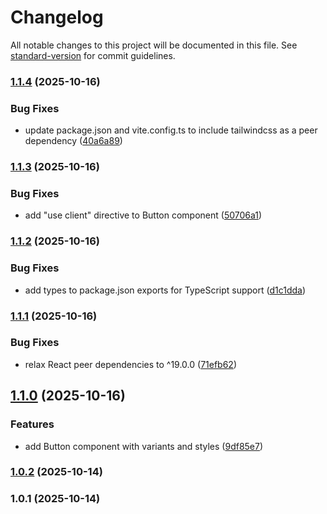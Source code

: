 # Changelog

All notable changes to this project will be documented in this file. See [standard-version](https://github.com/conventional-changelog/standard-version) for commit guidelines.

### [1.1.4](https://github.com/samuelemadrigali/ui-library/compare/v1.1.3...v1.1.4) (2025-10-16)


### Bug Fixes

* update package.json and vite.config.ts to include tailwindcss as a peer dependency ([40a6a89](https://github.com/samuelemadrigali/ui-library/commit/40a6a89d82d5341e6ce0766d6b8a6d2a5e48175a))

### [1.1.3](https://github.com/samuelemadrigali/ui-library/compare/v1.1.2...v1.1.3) (2025-10-16)


### Bug Fixes

* add "use client" directive to Button component ([50706a1](https://github.com/samuelemadrigali/ui-library/commit/50706a18583914d976cb4f7b2597b2d44c4dc615))

### [1.1.2](https://github.com/samuelemadrigali/ui-library/compare/v1.1.1...v1.1.2) (2025-10-16)


### Bug Fixes

* add types to package.json exports for TypeScript support ([d1c1dda](https://github.com/samuelemadrigali/ui-library/commit/d1c1dda2eff227f65d8c8524dd652d2246dd146b))

### [1.1.1](https://github.com/samuelemadrigali/ui-library/compare/v1.1.0...v1.1.1) (2025-10-16)


### Bug Fixes

* relax React peer dependencies to ^19.0.0 ([71efb62](https://github.com/samuelemadrigali/ui-library/commit/71efb625d221d5246d33fd20dd87d02ab3b6e4fc))

## [1.1.0](https://github.com/samuelemadrigali/ui-library/compare/v1.0.2...v1.1.0) (2025-10-16)


### Features

* add Button component with variants and styles ([9df85e7](https://github.com/samuelemadrigali/ui-library/commit/9df85e704ce7c02b27862b1b911ea380c20c956a))

### [1.0.2](https://github.com/samuelemadrigali/ui-library/compare/v1.0.1...v1.0.2) (2025-10-14)

### 1.0.1 (2025-10-14)
